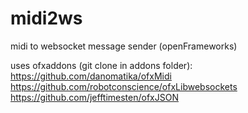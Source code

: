 # midi2ws
midi to websocket message sender (openFrameworks)

uses ofxaddons (git clone in addons folder):
https://github.com/danomatika/ofxMidi
https://github.com/robotconscience/ofxLibwebsockets
https://github.com/jefftimesten/ofxJSON